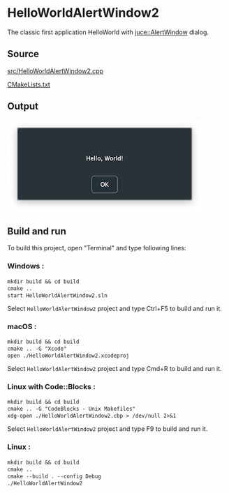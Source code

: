 # HelloWorldAlertWindow2

The classic first application HelloWorld with [juce::AlertWindow](https://docs.juce.com/master/classAlertWindow.html) dialog.

## Source

[src/HelloWorldAlertWindow2.cpp](src/HelloWorldAlertWindow2.cpp)

[CMakeLists.txt](CMakeLists.txt)

## Output

![output](../../../docs/Pictures/HelloWorldAlertWindow2.png)

## Build and run

To build this project, open "Terminal" and type following lines:

### Windows :

``` shell
mkdir build && cd build
cmake .. 
start HelloWorldAlertWindow2.sln
```

Select `HelloWorldAlertWindow2` project and type Ctrl+F5 to build and run it.

### macOS :

``` shell
mkdir build && cd build
cmake .. -G "Xcode"
open ./HelloWorldAlertWindow2.xcodeproj
```

Select `HelloWorldAlertWindow2` project and type Cmd+R to build and run it.

### Linux with Code::Blocks :

``` shell
mkdir build && cd build
cmake .. -G "CodeBlocks - Unix Makefiles"
xdg-open ./HelloWorldAlertWindow2.cbp > /dev/null 2>&1
```

Select `HelloWorldAlertWindow2` project and type F9 to build and run it.

### Linux :

``` shell
mkdir build && cd build
cmake .. 
cmake --build . --config Debug
./HelloWorldAlertWindow2
```
